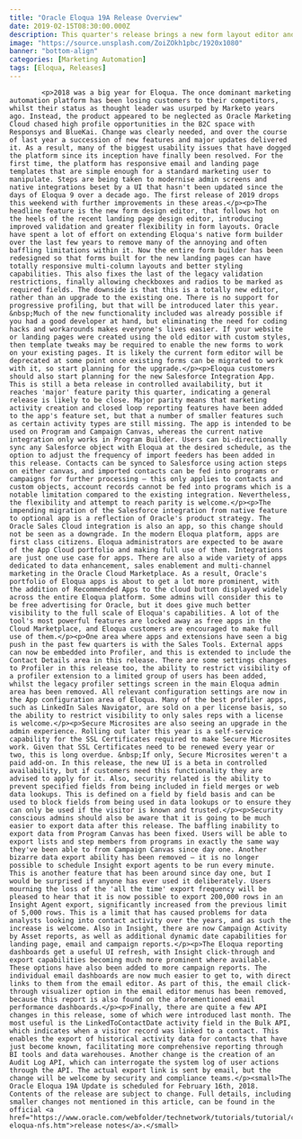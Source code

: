 ```yaml
---
title: "Oracle Eloqua 19A Release Overview"
date: 2019-02-15T08:30:00.000Z
description: This quarter's release brings a new form layout editor and a greater emphasis on the app marketplace. The major new features for 2019 are still to come.
image: "https://source.unsplash.com/ZoiZOkh1pbc/1920x1080"
banner: "bottom-align"
categories: [Marketing Automation]
tags: [Eloqua, Releases]
---
```


            <p>2018 was a big year for Eloqua. The once dominant marketing automation platform has been losing customers to their competitors, whilst their status as thought leader was usurped by Marketo years ago. Instead, the product appeared to be neglected as Oracle Marketing Cloud chased high profile opportunities in the B2C space with Responsys and BlueKai. Change was clearly needed, and over the course of last year a succession of new features and major updates delivered it. As a result, many of the biggest usability issues that have dogged the platform since its inception have finally been resolved. For the first time, the platform has responsive email and landing page templates that are simple enough for a standard marketing user to manipulate. Steps are being taken to modernise admin screens and native integrations beset by a UI that hasn't been updated since the days of Eloqua 9 over a decade ago. The first release of 2019 drops this weekend with further improvements in these areas.</p><p>The headline feature is the new form design editor, that follows hot on the heels of the recent landing page design editor, introducing improved validation and greater flexibility in form layouts. Oracle have spent a lot of effort on extending Eloqua's native form builder over the last few years to remove many of the annoying and often baffling limitations within it. Now the entire form builder has been redesigned so that forms built for the new landing pages can have totally responsive multi-column layouts and better styling capabilities. This also fixes the last of the legacy validation restrictions, finally allowing checkboxes and radios to be marked as required fields. The downside is that this is a totally new editor, rather than an upgrade to the existing one. There is no support for progressive profiling, but that will be introduced later this year. &nbsp;Much of the new functionality included was already possible if you had a good developer at hand, but eliminating the need for coding hacks and workarounds makes everyone's lives easier. If your website or landing pages were created using the old editor with custom styles, then template tweaks may be required to enable the new forms to work on your existing pages. It is likely the current form editor will be deprecated at some point once existing forms can be migrated to work with it, so start planning for the upgrade.</p><p>Eloqua customers should also start planning for the new Salesforce Integration App. This is still a beta release in controlled availability, but it reaches 'major' feature parity this quarter, indicating a general release is likely to be close. Major parity means that marketing activity creation and closed loop reporting features have been added to the app's feature set, but that a number of smaller features such as certain activity types are still missing. The app is intended to be used on Program and Campaign Canvas, whereas the current native integration only works in Program Builder. Users can bi-directionally sync any Salesforce object with Eloqua at the desired schedule, as the option to adjust the frequency of import feeders has been added in this release. Contacts can be synced to Salesforce using action steps on either canvas, and imported contacts can be fed into programs or campaigns for further processing – this only applies to contacts and custom objects, account records cannot be fed into programs which is a notable limitation compared to the existing integration. Nevertheless, the flexibility and attempt to reach parity is welcome.</p><p>The impending migration of the Salesforce integration from native feature to optional app is a reflection of Oracle's product strategy. The Oracle Sales Cloud integration is also an app, so this change should not be seen as a downgrade. In the modern Eloqua platform, apps are first class citizens. Eloqua administrators are expected to be aware of the App Cloud portfolio and making full use of them. Integrations are just one use case for apps. There are also a wide variety of apps dedicated to data enhancement, sales enablement and multi-channel marketing in the Oracle Cloud Marketplace. As a result, Oracle's portfolio of Eloqua apps is about to get a lot more prominent, with the addition of Recommended Apps to the cloud button displayed widely across the entire Eloqua platform. Some admins will consider this to be free advertising for Oracle, but it does give much better visibility to the full scale of Eloqua's capabilities. A lot of the tool's most powerful features are locked away as free apps in the Cloud Marketplace, and Eloqua customers are encouraged to make full use of them.</p><p>One area where apps and extensions have seen a big push in the past few quarters is with the Sales Tools. External apps can now be embedded into Profiler, and this is extended to include the Contact Details area in this release. There are some settings changes to Profiler in this release too, the ability to restrict visibility of a profiler extension to a limited group of users has been added, whilst the legacy profiler settings screen in the main Eloqua admin area has been removed. All relevant configuration settings are now in the App configuration area of Eloqua. Many of the best profiler apps, such as LinkedIn Sales Navigator, are sold on a per license basis, so the ability to restrict visibility to only sales reps with a license is welcome.</p><p>Secure Microsites are also seeing an upgrade in the admin experience. Rolling out later this year is a self-service capability for the SSL Certificates required to make Secure Microsites work. Given that SSL Certificates need to be renewed every year or two, this is long overdue. &nbsp;If only, Secure Microsites weren't a paid add-on. In this release, the new UI is a beta in controlled availability, but if customers need this functionality they are advised to apply for it. Also, security related is the ability to prevent specified fields from being included in field merges or web data lookups. This is defined on a field by field basis and can be used to block fields from being used in data lookups or to ensure they can only be used if the visitor is known and trusted.</p><p>Security conscious admins should also be aware that it is going to be much easier to export data after this release. The baffling inability to export data from Program Canvas has been fixed. Users will be able to export lists and step members from programs in exactly the same way they've been able to from Campaign Canvas since day one. Another bizarre data export ability has been removed – it is no longer possible to schedule Insight export agents to be run every minute. This is another feature that has been around since day one, but I would be surprised if anyone has ever used it deliberately. Users mourning the loss of the 'all the time' export frequency will be pleased to hear that it is now possible to export 200,000 rows in an Insight Agent export, significantly increased from the previous limit of 5,000 rows. This is a limit that has caused problems for data analysts looking into contact activity over the years, and as such the increase is welcome. Also in Insight, there are now Campaign Activity by Asset reports, as well as additional dynamic date capabilities for landing page, email and campaign reports.</p><p>The Eloqua reporting dashboards get a useful UI refresh, with Insight click-through and export capabilities becoming much more prominent where available. These options have also been added to more campaign reports. The individual email dashboards are now much easier to get to, with direct links to them from the email editor. As part of this, the email click-through visualizer option in the email editor menus has been removed, because this report is also found on the aforementioned email performance dashboards.</p><p>Finally, there are quite a few API changes in this release, some of which were introduced last month. The most useful is the LinkedToContactDate activity field in the Bulk API, which indicates when a visitor record was linked to a contact. This enables the export of historical activity data for contacts that have just become known, facilitating more comprehensive reporting through BI tools and data warehouses. Another change is the creation of an Audit Log API, which can interrogate the system log of user actions through the API. The actual export link is sent by email, but the change will be welcome by security and compliance teams.</p><small>The Oracle Eloqua 19A Update is scheduled for February 16th, 2018. Contents of the release are subject to change. Full details, including smaller changes not mentioned in this article, can be found in the official <a href="https://www.oracle.com/webfolder/technetwork/tutorials/tutorial/cloud/eloqua/releases/19A/19A-eloqua-nfs.htm">release notes</a>.</small>				
